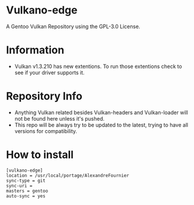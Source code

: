 # Vulkano-edge

A Gentoo Vulkan Repository using the GPL-3.0 License.

# Information

- Vulkan v1.3.210 has new extentions. To run those extentions check to see if your driver supports it.

# Repository Info

- Anything Vulkan related besides Vulkan-headers and Vulkan-loader will not be found here unless it's pushed.
- This repo will be always try to be updated to the latest, trying to have all versions for compatibility.

# How to install

```
[vulkano-edge]
location = /usr/local/portage/AlexandreFournier
sync-type = git
sync-uri = 
masters = gentoo
auto-sync = yes
```
